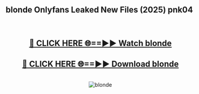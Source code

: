 <h2>blonde Onlyfans Leaked New Files (2025) pnk04</h2>
<br>
<div align="center">
<h2><a href="https://mediafiles.top/blonde&ref=git" rel="nofollow">🔴 CLICK HERE 🌐==►► Watch blonde</a></h2>
<h2><a href="https://mediafiles.top/blonde&ref=git" rel="nofollow">🔴 CLICK HERE 🌐==►► Download blonde</a></h2>
<br>
<a href="https://mediafiles.top/blonde&ref=git" rel="nofollow" data-target="animated-image.originalLink"><img src="https://i.ibb.co.com/xMMVF88/686577567.gif" alt="blonde" style="max-width: 100%; display: inline-block;" data-target="animated-image.originalImage"></a>
</div>
<br>
<br>